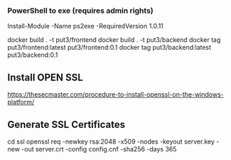 ### PowerShell to exe (requires admin rights)
Install-Module -Name ps2exe -RequiredVersion 1.0.11

docker build . -t put3/frontend
docker build . -t put3/backend
docker tag put3/frontend:latest put3/frontend:0.1
docker tag put3/backend:latest put3/backend:0.1

## Install OPEN SSL
https://thesecmaster.com/procedure-to-install-openssl-on-the-windows-platform/
## Generate SSL Certificates
cd ssl
openssl req -newkey rsa:2048 -x509 -nodes -keyout server.key -new -out server.crt -config config.cnf -sha256 -days 365
